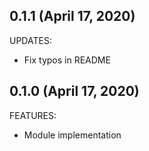 ## 0.1.1 (April 17, 2020)

UPDATES:

  * Fix typos in README
  
## 0.1.0 (April 17, 2020)

FEATURES:

  * Module implementation
